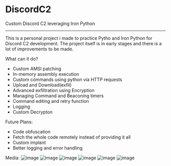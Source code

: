# DiscordC2
Custom Discord C2 leveraging Iron Python
<hr>
This is a personal project i made to practice Pytho and Iron Python for Discord C2 development. The project itself is in early stages and there is a lot of improvements to be made.

What can it do?
- Custom AMSI patching
- In-memory assembly execution
- Custom commands using python via HTTP requests
- Upload and Download(exfil)
- Advanced exfiltration using Encryption
- Managing Command and Beaconing timers
- Command editing and retry function
- Logging
- Custom Decrypton

Future Plans:
- Code obfuscation
- Fetch the whole code remotely instead of providing it all
- Custom implant
- Better logging and error handling

Media:
![image](https://github.com/user-attachments/assets/86fbd18c-9a06-4cca-a094-e236198054e5)
![image](https://github.com/user-attachments/assets/7b4b6c66-051e-402c-8c89-b537ee85b99e)
![image](https://github.com/user-attachments/assets/8c2f8e07-ebb8-497b-b67f-4499a32fd67c)
![image](https://github.com/user-attachments/assets/c6cd3966-2e44-4561-b8d4-d89ab65592d1)
![image](https://github.com/user-attachments/assets/50f95af3-6bb2-4581-8793-e3344196852d)
![image](https://github.com/user-attachments/assets/3e18943c-2156-4490-8cf0-c09d4292e212)
